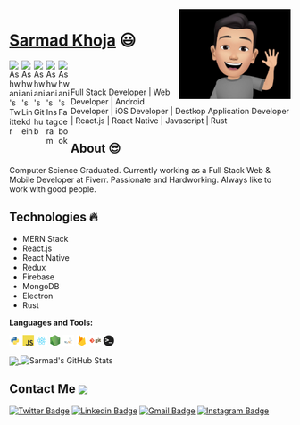 <img align="right" width="200" height="161" src="https://github.com/rkasale28/rkasale28/blob/master/icons/avatar.jpg">

 # <a href="https://www.linkedin.com/in/sarmad-khoja-89b203116/">Sarmad Khoja</a> :smiley:

 <a href="https://twitter.com/sarmad_khoja">
  <img align="left" alt="Ashwani's Twitter" width="22px" src="https://cdn.jsdelivr.net/npm/simple-icons@v3/icons/twitter.svg" />
</a>
<a href="https://www.linkedin.com/in/sarmad-khoja-89b203116/">
  <img align="left" alt="Ashwani's Linkdein" width="22px" src="https://cdn.jsdelivr.net/npm/simple-icons@v3/icons/linkedin.svg" />
</a>
<a href="https://github.com/SarmadKhoja95">
  <img align="left" alt="Ashwani's Github" width="22px" src="https://cdn.jsdelivr.net/npm/simple-icons@v3/icons/github.svg" />
</a>
<a href="https://instagram.com/sarmad_khoja">
  <img align="left" alt="Ashwani's Instagram" width="22px" src="https://cdn.jsdelivr.net/npm/simple-icons@v3/icons/instagram.svg" />
</a>
<a href="https://www.facebook.com/SarmadKhoja.sk/">
  <img align="left" alt="Ashwani's Facebook" width="22px" src="https://cdn.jsdelivr.net/npm/simple-icons@v3/icons/facebook.svg" />
</a>

<br/>
<br/>

Full Stack Developer | Web Developer | Android Developer | iOS Developer | Destkop Application Developer | React.js | React Native | Javascript | Rust

## About :sunglasses:
Computer Science Graduated. Currently working as a Full Stack Web & Mobile Developer at Fiverr. Passionate and Hardworking. Always like to work with good people.

## Technologies :fire:
- MERN Stack
- React.js
- React Native
- Redux
- Firebase
- MongoDB
- Electron
- Rust

**Languages and Tools:**  

<code><img height="20" src="https://raw.githubusercontent.com/github/explore/80688e429a7d4ef2fca1e82350fe8e3517d3494d/topics/python/python.png"></code>
<code><img height="20" src="https://raw.githubusercontent.com/github/explore/80688e429a7d4ef2fca1e82350fe8e3517d3494d/topics/javascript/javascript.png"></code>
<code><img height="20" src="https://raw.githubusercontent.com/github/explore/80688e429a7d4ef2fca1e82350fe8e3517d3494d/topics/react/react.png"></code>
<code><img height="20" src="https://raw.githubusercontent.com/github/explore/80688e429a7d4ef2fca1e82350fe8e3517d3494d/topics/nodejs/nodejs.png"></code>
<code><img height="20" src="https://raw.githubusercontent.com/github/explore/80688e429a7d4ef2fca1e82350fe8e3517d3494d/topics/mysql/mysql.png"></code>
<code><img height="20" src="https://raw.githubusercontent.com/github/explore/80688e429a7d4ef2fca1e82350fe8e3517d3494d/topics/firebase/firebase.png"></code>
<code><img height="20" src="https://raw.githubusercontent.com/github/explore/80688e429a7d4ef2fca1e82350fe8e3517d3494d/topics/git/git.png"></code>
<code><img height="20" src="https://raw.githubusercontent.com/github/explore/80688e429a7d4ef2fca1e82350fe8e3517d3494d/topics/terminal/terminal.png"></code>


<a href="https://github.com/SarmadKhoja95">
  <img align="center" src="https://github-readme-stats.vercel.app/api/top-langs/?username=SarmadKhoja95&theme=radical&hide=glsl" />
</a>

<img src="https://github-readme-stats.vercel.app/api?username=SarmadKhoja95&&show_icons=true&theme=radical&line_height=27&v=5" alt="Sarmad's GitHub Stats" />

##  Contact Me <img align="center" src="https://github.com/rajput2107/rajput2107/blob/master/Assets/Handshake.gif" height="33px" />
[![Twitter Badge](https://img.shields.io/badge/-@tw.armadKhoja-1ca0f1?style=flat-square&labelColor=1ca0f1&logo=twitter&logoColor=white&link=https://twitter.com/sarmad_khoja)](https://twitter.com/sarmad_khoja) [![Linkedin Badge](https://img.shields.io/badge/-sarmadKhoja-blue?style=flat-square&logo=Linkedin&logoColor=white&link=https://www.linkedin.com/in/sarmad-khoja-89b203116//)](https://www.linkedin.com/in/sarmad-khoja-89b203116//) [![Gmail Badge](https://img.shields.io/badge/-sarmadkhoja.sk@gmail.com-c14438?style=flat-square&logo=Gmail&logoColor=white&link=mailto:sarmadkhoja.sk@gmail.com)](mailto:sarmadkhoja.sk@gmail.com) [![Instagram Badge](https://img.shields.io/badge/-@sarmadKhoja.insta-e4405f?style=flat-square&labelColor=f94877&logo=instagram&logoColor=white&link=https://www.instagram.com/sarmad_khoja/)](https://www.instagram.com/sarmad_khoja/)


<div align="center">
</div>

